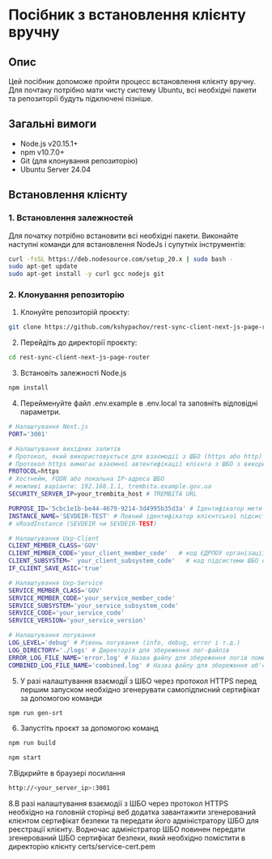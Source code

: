 # Посібник з встановлення клієнту вручну

## Опис
Цей посібник допоможе пройти процесс встановлення клієнту вручну. Для почтаку потрібно мати чисту систему Ubuntu,
всі необхідні пакети та репозиторії будуть підключені пізніше.

## Загальні вимоги

- Node.js v20.15.1+
- npm v10.7.0+
- Git (для клонування репозиторію)
- Ubuntu Server 24.04

## Встановлення клієнту
### 1. Встановлення залежностей
Для початку потрібно встановити всі необхідні пакети. Виконайте наступні команди для встановлення NodeJs і супутніх інструментів:

```bash
curl -fsSL https://deb.nodesource.com/setup_20.x | sudo bash - 
sudo apt-get update
sudo apt-get install -y curl gcc nodejs git
```

### 2. Клонування репозиторію
1. Клонуйте репозиторій проєкту:
```bash
git clone https://github.com/kshypachov/rest-sync-client-next-js-page-router.git
```

2.	Перейдіть до директорії проєкту:
```bash
cd rest-sync-client-next-js-page-router
```

3. Встановіть залежності Node.js
```bash
npm install
```

4. Перейменуйте файл .env.example в .env.local та заповніть відповідні параметри.

```bash
# Налаштування Next.js
PORT='3001'

# Налаштування вихідних запитів
# Протокол, який використовується для взаємодії з ШБО (https або http)
# Протокол https вимагає взаємної автентифікації клієнта з ШБО з використанням сертифікатів
PROTOCOL=https
# Хостнейм, FQDN або локальна IP-адреса ШБО
# можливі варіанти: 192.168.1.1, trembita.example.gov.ua
SECURITY_SERVER_IP=your_trembita_host # TREMBITA URL

PURPOSE_ID='5cbc1e1b-be44-4679-9214-3d4995b35d3a' # Ідентифікатор мети обробки персональних даних для взаємодії з сервісами, що використовують Підсистему моніторингу доступу до персональних даних системи Трембіта (ПМДПД). Може бути не заданим (закоментувати параметр), якщо обмін відбувається без використання цього ПМДПД.
INSTANCE_NAME='SEVDEIR-TEST' # Повний ідентифікатор клієнтської підсистеми Трембіти, що використовується для надсилання повідомлень-запитів
# xRoadInstance (SEVDEIR чи SEVDEIR-TEST)

# Налаштування Uxp-Client 
CLIENT_MEMBER_CLASS='GOV'
CLIENT_MEMBER_CODE='your_client_member_code'   # код ЄДРПОУ організації-клієнта
CLIENT_SUBSYSTEM=' your_client_subsystem_code'   # код підсистеми ШБО організації-клієнта, що буде використовуватись для запитів
IF_CLIENT_SAVE_ASIC='true'

# Налаштування Uxp-Service 
SERVICE_MEMBER_CLASS='GOV'
SERVICE_MEMBER_CODE='your_service_member_code'
SERVICE_SUBSYSTEM='your_service_subsystem_code'
SERVICE_CODE='your_service_code'
SERVICE_VERSION='your_service_version'

# Налаштування логування
LOG_LEVEL='debug' # Рівень логування (info, debug, error і т.д.)
LOG_DIRECTORY='./logs' # Директорія для збереження лог-файлів
ERROR_LOG_FILE_NAME='error.log' # Назва файлу для збереження логів помилок
COMBINED_LOG_FILE_NAME='combined.log' # Назва файлу для збереження об'єднаних логів
```

5. У разі налаштування взаємодіЇ з ШБО через протокол HTTPS перед першим запуском необхідно згенерувати самопідписний сертифікат за допомогою команди

  ```bash
  npm run gen-srt
  ```

6. Запустіть проєкт за допомогою команд

  ```bash
  npm run build
  ```

  ```bash
  npm start
  ```

7.Відкрийте в браузері посилання

  ```bash
  http://<your_server_ip>:3001
  ```

8.В разі налаштування взаємодії з ШБО через протокол HTTPS необхідно на головній сторінці веб додатка завантажити згенерований клієнтом сертифікат безпеки та передати його адміністратору ШБО для реєстрації клієнту. Водночас адміністратор ШБО повинен передати згенерований ШБО сертифікат безпеки, який необхідно помістити в директорію клієнту certs/service-cert.pem
